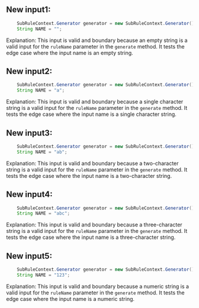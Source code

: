 ## New input1:
```java
    SubRuleContext.Generator generator = new SubRuleContext.Generator();
    String NAME = "";
```
Explanation: This input is valid and boundary because an empty string is a valid input for the `ruleName` parameter in the `generate` method. It tests the edge case where the input name is an empty string.

## New input2:
```java
    SubRuleContext.Generator generator = new SubRuleContext.Generator();
    String NAME = "a";
```
Explanation: This input is valid and boundary because a single character string is a valid input for the `ruleName` parameter in the `generate` method. It tests the edge case where the input name is a single character string.

## New input3:
```java
    SubRuleContext.Generator generator = new SubRuleContext.Generator();
    String NAME = "ab";
```
Explanation: This input is valid and boundary because a two-character string is a valid input for the `ruleName` parameter in the `generate` method. It tests the edge case where the input name is a two-character string.

## New input4:
```java
    SubRuleContext.Generator generator = new SubRuleContext.Generator();
    String NAME = "abc";
```
Explanation: This input is valid and boundary because a three-character string is a valid input for the `ruleName` parameter in the `generate` method. It tests the edge case where the input name is a three-character string.

## New input5:
```java
    SubRuleContext.Generator generator = new SubRuleContext.Generator();
    String NAME = "123";
```
Explanation: This input is valid and boundary because a numeric string is a valid input for the `ruleName` parameter in the `generate` method. It tests the edge case where the input name is a numeric string.
